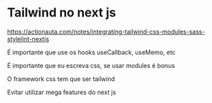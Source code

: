 # Tailwind no next js

https://actionauta.com/notes/integrating-tailwind-css-modules-sass-stylelint-nextjs

É importante que use os hooks useCallback, useMemo, etc

É importante que eu escreva css, se usar modules é bonus

O framework css tem que ser tailwind

Evitar utilizar mega features do next js
